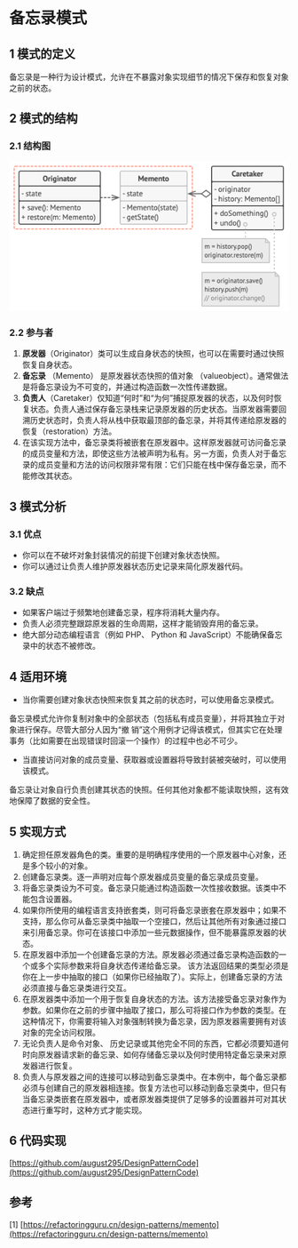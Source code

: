 # 备忘录模式



## 1 模式的定义

备忘录是一种行为设计模式，允许在不暴露对象实现细节的情况下保存和恢复对象之前的状态。



## 2 模式的结构

### 2.1 结构图

![基于嵌套类的备忘录](memento.assets/Memento.png)

### 2.2 参与者

1. **原发器**（Originator）类可以生成自身状态的快照，也可以在需要时通过快照恢复自身状态。
2. **备忘录** （Memento） 是原发器状态快照的值对象 （valueobject）。通常做法是将备忘录设为不可变的，并通过构造函数一次性传递数据。
3. **负责人**（Caretaker）仅知道“何时”和“为何”捕捉原发器的状态，以及何时恢复状态。负责人通过保存备忘录栈来记录原发器的历史状态。当原发器需要回溯历史状态时，负责人将从栈中获取最顶部的备忘录，并将其传递给原发器的恢复（restoration）方法。
4. 在该实现方法中，备忘录类将被嵌套在原发器中。这样原发器就可访问备忘录的成员变量和方法，即使这些方法被声明为私有。另一方面，负责人对于备忘录的成员变量和方法的访问权限非常有限：它们只能在栈中保存备忘录，而不能修改其状态。



## 3 模式分析

### 3.1 优点

- 你可以在不破坏对象封装情况的前提下创建对象状态快照。
- 你可以通过让负责人维护原发器状态历史记录来简化原发器代码。

### 3.2 缺点

- 如果客户端过于频繁地创建备忘录，程序将消耗大量内存。
- 负责人必须完整跟踪原发器的生命周期，这样才能销毁弃用的备忘录。
- 绝大部分动态编程语言（例如 PHP、 Python 和 JavaScript）不能确保备忘录中的状态不被修改。



## 4 适用环境

- 当你需要创建对象状态快照来恢复其之前的状态时，可以使用备忘录模式。

备忘录模式允许你复制对象中的全部状态（包括私有成员变量），并将其独立于对象进行保存。尽管大部分人因为“撤 销”这个用例才记得该模式，但其实它在处理事务（比如需要在出现错误时回滚一个操作）的过程中也必不可少。

- 当直接访问对象的成员变量、获取器或设置器将导致封装被突破时，可以使用该模式。

备忘录让对象自行负责创建其状态的快照。任何其他对象都不能读取快照，这有效地保障了数据的安全性。



## 5 实现方式

1. 确定担任原发器角色的类。重要的是明确程序使用的一个原发器中心对象，还是多个较小的对象。
2. 创建备忘录类。逐一声明对应每个原发器成员变量的备忘录成员变量。
3. 将备忘录类设为不可变。备忘录只能通过构造函数一次性接收数据。该类中不能包含设置器。
4. 如果你所使用的编程语言支持嵌套类，则可将备忘录嵌套在原发器中；如果不支持，那么你可从备忘录类中抽取一个空接口，然后让其他所有对象通过接口来引用备忘录。你可在该接口中添加一些元数据操作，但不能暴露原发器的状态。
5. 在原发器中添加一个创建备忘录的方法。原发器必须通过备忘录构造函数的一个或多个实际参数来将自身状态传递给备忘录。 该方法返回结果的类型必须是你在上一步中抽取的接口（如果你已经抽取了）。实际上，创建备忘录的方法必须直接与备忘录类进行交互。
6. 在原发器类中添加一个用于恢复自身状态的方法。该方法接受备忘录对象作为参数。如果你在之前的步骤中抽取了接口，那么可将接口作为参数的类型。在这种情况下，你需要将输入对象强制转换为备忘录，因为原发器需要拥有对该对象的完全访问权限。
7. 无论负责人是命令对象、 历史记录或其他完全不同的东西，它都必须要知道何时向原发器请求新的备忘录、如何存储备忘录以及何时使用特定备忘录来对原发器进行恢复。
8. 负责人与原发器之间的连接可以移动到备忘录类中。在本例中，每个备忘录都必须与创建自己的原发器相连接。恢复方法也可以移动到备忘录类中，但只有当备忘录类嵌套在原发器中，或者原发器类提供了足够多的设置器并可对其状态进行重写时，这种方式才能实现。



## 6 代码实现

[https://github.com/august295/DesignPatternCode](https://github.com/august295/DesignPatternCode)



## 参考

[1] [https://refactoringguru.cn/design-patterns/memento](https://refactoringguru.cn/design-patterns/memento)
